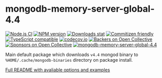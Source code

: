 # mongodb-memory-server-global-4.4

[![Node.js CI](https://github.com/nodkz/mongodb-memory-server/workflows/Node.js%20CI/badge.svg)](https://github.com/nodkz/mongodb-memory-server/actions/workflows/tests.yml?query=workflow%3A%22Node.js+CI%22)
[![NPM version](https://img.shields.io/npm/v/mongodb-memory-server-global-4.4.svg)](https://www.npmjs.com/package/mongodb-memory-server-global-4.4)
[![Downloads stat](https://img.shields.io/npm/dt/mongodb-memory-server-global-4.4.svg)](http://www.npmtrends.com/mongodb-memory-server-global-4.4)
[![Commitizen friendly](https://img.shields.io/badge/commitizen-friendly-brightgreen.svg)](http://commitizen.github.io/cz-cli/)
[![TypeScript compatible](https://img.shields.io/badge/typescript-compatible-brightgreen.svg)](https://www.typescriptlang.org)
[![codecov.io](https://codecov.io/github/nodkz/mongodb-memory-server/coverage.svg?branch=master)](https://codecov.io/github/nodkz/mongodb-memory-server?branch=master)
[![Backers on Open Collective](https://opencollective.com/mongodb-memory-server/backers/badge.svg)](#backers)
[![Sponsors on Open Collective](https://opencollective.com/mongodb-memory-server/sponsors/badge.svg)](#sponsors)
[![mongodb-memory-server-global-4.4](https://snyk.io/advisor/npm-package/mongodb-memory-server-global-4.4/badge.svg)](https://snyk.io/advisor/npm-package/mongodb-memory-server-global-4.4)

Main default package which downloads `v4.4` mongod binary to `%HOME/.cache/mongodb-binaries` directory on package install.

[Full README with avaliable options and examples](https://github.com/nodkz/mongodb-memory-server)
